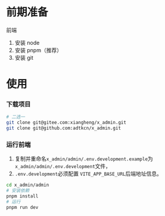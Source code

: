 # 前期准备

前端
1. 安装 node
2. 安装 pnpm（推荐）
3. 安装 git


# 使用

### 下载项目

```bash
# 二选一
git clone git@gitee.com:xiangheng/x_admin.git
git clone git@github.com:adtkcn/x_admin.git
```


### 运行前端
1. 复制并重命名`x_admin/admin/.env.development.example`为`x_admin/admin/.env.development`文件，
2. `.env.development`必须配置 `VITE_APP_BASE_URL`后端地址信息。

```bash
cd x_admin/admin
# 安装依赖
pnpm install
# 运行
pnpm run dev
```
